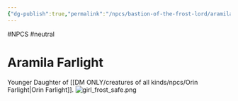 ```yaml
---
{"dg-publish":true,"permalink":"/npcs/bastion-of-the-frost-lord/aramila-farlight/"}
---
```


#NPCS #neutral
# Aramila Farlight

Younger Daughter of [[DM ONLY/creatures of all kinds/npcs/Orin Farlight\|Orin Farlight]].
![girl_frost_safe.png](/img/user/npcs/images/girl_frost_safe.png)